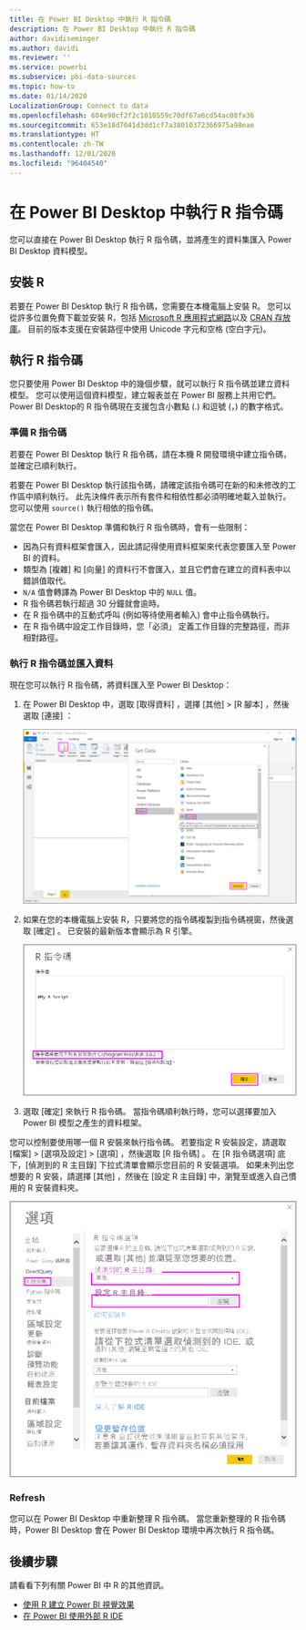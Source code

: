 ```yaml
---
title: 在 Power BI Desktop 中執行 R 指令碼
description: 在 Power BI Desktop 中執行 R 指令碼
author: davidiseminger
ms.author: davidi
ms.reviewer: ''
ms.service: powerbi
ms.subservice: pbi-data-sources
ms.topic: how-to
ms.date: 01/14/2020
LocalizationGroup: Connect to data
ms.openlocfilehash: 604e90cf2f2c1010559c70df67a6cd54ac08fa36
ms.sourcegitcommit: 653e18d7041d3dd1cf7a38010372366975a98eae
ms.translationtype: HT
ms.contentlocale: zh-TW
ms.lasthandoff: 12/01/2020
ms.locfileid: "96404540"
---
```

# <a name="run-r-scripts-in-power-bi-desktop"></a>在 Power BI Desktop 中執行 R 指令碼

您可以直接在 Power BI Desktop 執行 R 指令碼，並將產生的資料集匯入 Power BI Desktop 資料模型。

## <a name="install-r"></a>安裝 R

若要在 Power BI Desktop 執行 R 指令碼，您需要在本機電腦上安裝 R。 您可以從許多位置免費下載並安裝 R，包括 [Microsoft R 應用程式網路](https://mran.revolutionanalytics.com/download/)以及 [CRAN 存放庫](https://cran.r-project.org/bin/windows/base/)。 目前的版本支援在安裝路徑中使用 Unicode 字元和空格 (空白字元)。

## <a name="run-r-scripts"></a>執行 R 指令碼

您只要使用 Power BI Desktop 中的幾個步驟，就可以執行 R 指令碼並建立資料模型。 您可以使用這個資料模型，建立報表並在 Power BI 服務上共用它們。 Power BI Desktop的 R 指令碼現在支援包含小數點 (.) 和逗號 (，) 的數字格式。

### <a name="prepare-an-r-script"></a>準備 R 指令碼

若要在 Power BI Desktop 執行 R 指令碼，請在本機 R 開發環境中建立指令碼，並確定已順利執行。

若要在 Power BI Desktop 執行該指令碼，請確定該指令碼可在新的和未修改的工作區中順利執行。 此先決條件表示所有套件和相依性都必須明確地載入並執行。 您可以使用 `source()` 執行相依的指令碼。

當您在 Power BI Desktop 準備和執行 R 指令碼時，會有一些限制：

* 因為只有資料框架會匯入，因此請記得使用資料框架來代表您要匯入至 Power BI 的資料。
* 類型為 [複雜] 和 [向量] 的資料行不會匯入，並且它們會在建立的資料表中以錯誤值取代。
* `N/A` 值會轉譯為 Power BI Desktop 中的 `NULL` 值。
* R 指令碼若執行超過 30 分鐘就會逾時。
* 在 R 指令碼中的互動式呼叫 (例如等待使用者輸入) 會中止指令碼執行。
* 在 R 指令碼中設定工作目錄時，您「必須」  定義工作目錄的完整路徑，而非相對路徑。

### <a name="run-your-r-script-and-import-data"></a>執行 R 指令碼並匯入資料

現在您可以執行 R 指令碼，將資料匯入至 Power BI Desktop：

1. 在 Power BI Desktop 中，選取 [取得資料]  ，選擇 [其他]   > [R 腳本]  ，然後選取 [連接]  ：

    ![連線到 R 指令碼，[其他] 類別，[取得資料] 對話方塊，Power BI Desktop](media/desktop-r-scripts/r-scripts-1.png)

2. 如果在您的本機電腦上安裝 R，只要將您的指令碼複製到指令碼視窗，然後選取 [確定]  。 已安裝的最新版本會顯示為 R 引擎。

    ![[R 指令碼] 對話方塊，Power BI Desktop](media/desktop-r-scripts/r-scripts-2.png)

3. 選取 [確定]  來執行 R 指令碼。 當指令碼順利執行時，您可以選擇要加入 Power BI 模型之產生的資料框架。

您可以控制要使用哪一個 R 安裝來執行指令碼。 若要指定 R 安裝設定，請選取 [檔案]   > [選項及設定]   > [選項]  ，然後選取 [R 指令碼]  。 在 [R 指令碼選項]  底下，[偵測到的 R 主目錄]  下拉式清單會顯示您目前的 R 安裝選項。 如果未列出您想要的 R 安裝，請選擇 [其他]  ，然後在 [設定 R 主目錄]  中，瀏覽至或進入自己慣用的 R 安裝資料夾。

![[R 指令碼] 選項，[選項] 對話方塊，Power BI Desktop](media/desktop-r-scripts/r-scripts-4.png)

### <a name="refresh"></a>Refresh

您可以在 Power BI Desktop 中重新整理 R 指令碼。 當您重新整理的 R 指令碼時，Power BI Desktop 會在 Power BI Desktop 環境中再次執行 R 指令碼。

## <a name="next-steps"></a>後續步驟

請看看下列有關 Power BI 中 R 的其他資訊。

* [使用 R 建立 Power BI 視覺效果](../create-reports/desktop-r-visuals.md)
* [在 Power BI 使用外部 R IDE](desktop-r-ide.md)
